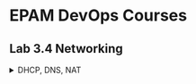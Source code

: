 <h1>EPAM DevOps Courses</h1>
<h2>Lab 3.4 Networking</h2>

<details><summary>DHCP, DNS, NAT</summary><br>
<img src=t3.1_ping_enterprise.png></details>
